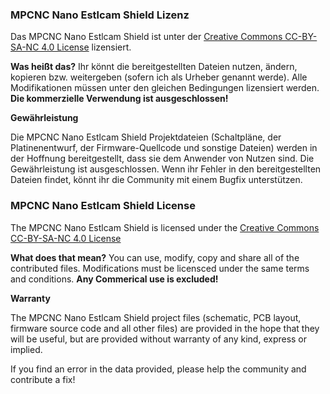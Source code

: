 ### MPCNC Nano Estlcam Shield Lizenz

Das MPCNC Nano Estlcam Shield ist unter der [Creative Commons CC-BY-SA-NC 4.0 License](https://creativecommons.org/licenses/by-nc-sa/4.0/legalcode)
lizensiert.

**Was heißt das?**
Ihr könnt die bereitgestellten Dateien nutzen, ändern, kopieren bzw. weitergeben (sofern ich als Urheber genannt werde). 
Alle Modifikationen müssen unter den gleichen Bedingungen lizensiert werden. 
**Die kommerzielle Verwendung ist ausgeschlossen!**

**Gewährleistung**

Die MPCNC Nano Estlcam Shield Projektdateien (Schaltpläne, der Platinenentwurf, der Firmware-Quellcode und sonstige Dateien) werden in der Hoffnung bereitgestellt, dass sie dem Anwender von Nutzen sind. Die Gewährleistung ist ausgeschlossen. 
Wenn ihr Fehler in den bereitgestellten Dateien findet, könnt ihr die Community mit einem Bugfix unterstützen. 



### MPCNC Nano Estlcam Shield License

The MPCNC Nano Estlcam Shield is licensed under the [Creative Commons CC-BY-SA-NC 4.0 License](https://creativecommons.org/licenses/by-nc-sa/4.0/legalcode)

**What does that mean?**
You can use, modify, copy and share all of the contributed files. 
Modifications must be licensced under the same terms and conditions. 
**Any Commerical use is excluded!**

**Warranty**

The MPCNC Nano Estlcam Shield project files (schematic, PCB layout, firmware source code and all other files) are provided in the hope that they will be useful, but are provided without warranty of any kind, express or implied.

If you find an error in the data provided, please help the community and contribute a fix!
